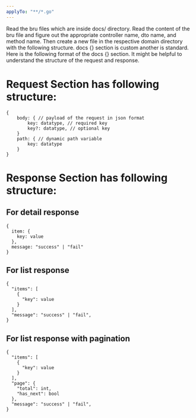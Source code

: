 ```yaml
---
applyTo: "**/*.go"
---
```


Read the bru files which are inside docs/ directory. Read the content of the bru file and figure out the appropriate controller name, dto name, and method name. Then create a new file in the respective domain directory with the following structure.
docs {} section is custom another is standard. Here is the following format of the docs {} section. It might be helpful to understand the structure of the request and response.


# Request Section has following structure:
```
{
    body: { // payload of the request in json format
        key: datatype, // required key
        key?: datatype, // optional key
    }
    path: { // dynamic path variable
        key: datatype
    }
}
```

# Response Section has following structure:

## For detail response
```
{
  item: {
    key: value
  },
  message: "success" | "fail"
}
```

## For list response
```
{
  "items": [
    {
      "key": value
    }
  ],
  "message": "success" | "fail",
}
```

## For list response with pagination
```
{
  "items": [
    {
      "key": value
    }
  ],
  "page": {
    "total": int,
    "has_next": bool
  },
  "message": "success" | "fail",
}
```